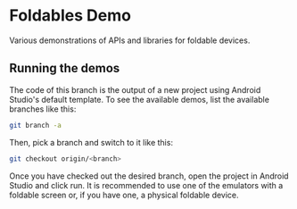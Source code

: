 # Foldables Demo
Various demonstrations of APIs and libraries for foldable devices.

## Running the demos
The code of this branch is the output of a new project using Android Studio's default template. To see the available demos, list the available branches like this:
```sh
git branch -a
```

Then, pick a branch and switch to it like this:
```sh
git checkout origin/<branch>
```

Once you have checked out the desired branch, open the project in Android Studio and click run. It is recommended to use one of the emulators with a foldable screen or, if you have one, a physical foldable device.
